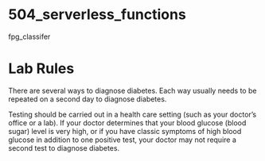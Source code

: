 # 504_serverless_functions
fpg_classifer
# Lab Rules 

There are several ways to diagnose diabetes. Each way usually needs to be repeated on a second day to diagnose diabetes.

Testing should be carried out in a health care setting (such as your doctor’s office or a lab). If your doctor determines that your blood glucose (blood sugar) level is very high, or if you have classic symptoms of high blood glucose in addition to one positive test, your doctor may not require a second test to diagnose diabetes.


